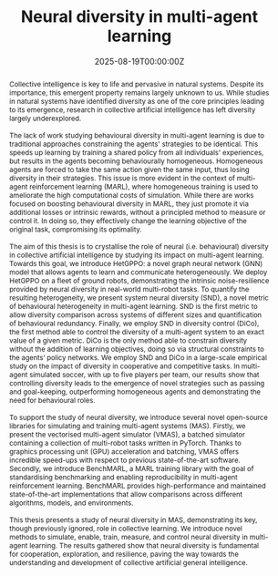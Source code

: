 ---
title: "Neural diversity in multi-agent learning"
authors:
- admin

date: "2025-08-19T00:00:00Z"
doi: ""

# Schedule page publish date (NOT publication's date).
publishDate: "2017-01-01T00:00:00Z"

# Publication type.
# Legend: 0 = Uncategorized; 1 = Conference paper; 2 = Journal article;
# 3 = Preprint / Working Paper; 4 = Report; 5 = Book; 6 = Book section;
# 7 = Thesis; 8 = Patent
publication_types: ["7"]

# Publication name and optional abbreviated publication name.
publication: PhD Thesis
publication_short: PhD Thesis

abstract: Collective intelligence is key to life and pervasive in natural systems. Despite its importance, this emergent property remains largely unknown to us. While studies in natural systems have identified diversity as one of the core principles leading to its emergence, research in collective artificial intelligence has left diversity largely underexplored.<br><br>The lack of work studying behavioural diversity in multi-agent learning is due to traditional approaches constraining the agents' strategies to be identical. This speeds up learning by training a shared policy from all individuals' experiences, but results in the agents becoming behaviourally homogeneous. Homogeneous agents are forced to take the same action given the same input, thus losing diversity in their strategies. This issue is more evident in the context of multi-agent reinforcement learning (MARL), where homogeneous training is used to ameliorate the high computational costs of simulation. While there are works focused on boosting behavioural diversity in MARL, they just promote it via additional losses or intrinsic rewards, without a principled method to measure or control it. In doing so, they effectively change the learning objective of the original task, compromising its optimality.<br><br>The aim of this thesis is to crystallise the role of neural (i.e. behavioural) diversity in collective artificial intelligence by studying its impact on multi-agent learning. Towards this goal, we introduce HetGPPO&#58; a novel graph neural network (GNN) model that allows agents to learn and communicate heterogeneously. We deploy HetGPPO on a fleet of ground robots, demonstrating the intrinsic noise-resilience provided by neural diversity in real-world multi-robot tasks. To quantify the resulting heterogeneity, we present system neural diversity (SND), a novel metric of behavioural heterogeneity in multi-agent learning. SND is the first metric to allow diversity comparison across systems of different sizes and quantification of behavioural redundancy. Finally, we employ SND in diversity control (DiCo), the first method able to control the diversity of a multi-agent system to an exact value of a given metric. DiCo is the only method able to constrain diversity without the addition of learning objectives, doing so via structural constraints to the agents’ policy networks. We employ SND and DiCo in a large-scale empirical study on the impact of diversity in cooperative and competitive tasks. In multi-agent simulated soccer, with up to five players per team, our results show that controlling diversity leads to the emergence of novel strategies such as passing and goal-keeping, outperforming homogeneous agents and demonstrating the need for behavioural roles.<br><br>To support the study of neural diversity, we introduce several novel open-source libraries for simulating and training multi-agent systems (MAS). Firstly, we present the vectorised multi-agent simulator (VMAS), a batched simulator containing a collection of multi-robot tasks written in PyTorch. Thanks to graphics processing unit (GPU) acceleration and batching, VMAS offers incredible speed-ups with respect to previous state-of-the-art software. Secondly, we introduce BenchMARL, a MARL training library with the goal of standardising benchmarking and enabling reproducibility in multi-agent reinforcement learning. BenchMARL provides high-performance and maintained state-of-the-art implementations that allow comparisons across different algorithms, models, and environments.<br><br>This thesis presents a study of neural diversity in MAS, demonstrating its key, though previously ignored, role in collective learning. We introduce novel methods to simulate, enable, train, measure, and control neural diversity in multi-agent learning. The results gathered show that neural diversity is fundamental for cooperation, exploration, and resilience, paving the way towards the understanding and development of collective artificial general intelligence.

summary: This thesis presents a study of neural diversity in multi-agent systems, demonstrating its key, though previously ignored, role in collective learning. We introduce novel methods to simulate, enable, train, measure, and control neural diversity in multi-agent reinforcement learning. The results gathered show that neural diversity is fundamental for cooperation, exploration, and resilience, paving the way towards the understanding and development of collective artificial general intelligence.

tags:
- Multi-Agent Reinforcement Learning
- Heterogeneity
- Software library

featured: false

links:
- name: University of Cambridge
  url: https://www.repository.cam.ac.uk/handle/1810/388334
url_pdf: 'https://www.repository.cam.ac.uk/handle/1810/388334'
url_code: ''
url_dataset: ''
url_poster: ''
url_project: ''
url_slides: ''
url_source: ''
url_video: ''

# Featured image
# To use, add an image named `featured.jpg/png` to your page's folder. 
image:
  caption: ''
  placement: 3
  preview_only: false

# Associated Projects (optional).
#   Associate this publication with one or more of your projects.
#   Simply enter your project's folder or file name without extension.
#   E.g. `internal-project` references `content/project/internal-project/index.md`.
#   Otherwise, set `projects: []`.
projects: []

# Slides (optional).
#   Associate this publication with Markdown slides.
#   Simply enter your slide deck's filename without extension.
#   E.g. `slides: "example"` references `content/slides/example/index.md`.
#   Otherwise, set `slides: ""`.
slides: ""
---